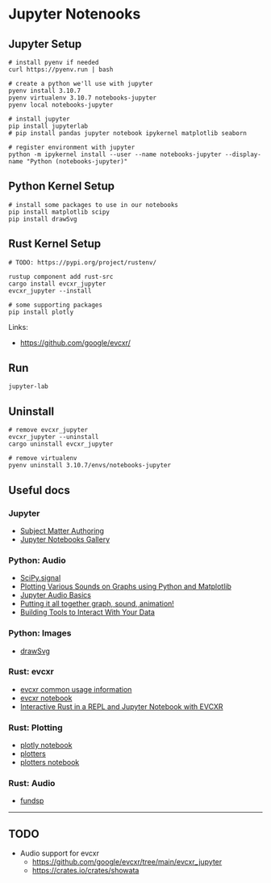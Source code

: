 # Jupyter Notenooks

## Jupyter Setup

    # install pyenv if needed
    curl https://pyenv.run | bash

    # create a python we'll use with jupyter
    pyenv install 3.10.7
    pyenv virtualenv 3.10.7 notebooks-jupyter
    pyenv local notebooks-jupyter

    # install jupyter
    pip install jupyterlab
    # pip install pandas jupyter notebook ipykernel matplotlib seaborn

    # register environment with jupyter
    python -m ipykernel install --user --name notebooks-jupyter --display-name "Python (notebooks-jupyter)"

## Python Kernel Setup

    # install some packages to use in our notebooks
    pip install matplotlib scipy
    pip install drawSvg

## Rust Kernel Setup

    # TODO: https://pypi.org/project/rustenv/

    rustup component add rust-src
    cargo install evcxr_jupyter
    evcxr_jupyter --install

    # some supporting packages
    pip install plotly

Links:

* https://github.com/google/evcxr/

## Run

    jupyter-lab

## Uninstall

    # remove evcxr_jupyter
    evcxr_jupyter --uninstall
    cargo uninstall evcxr_jupyter

    # remove virtualenv
    pyenv uninstall 3.10.7/envs/notebooks-jupyter

## Useful docs

### Jupyter

* [Subject Matter Authoring](https://opencomputinglab.github.io/SubjectMatterNotebooks/intro.html)
* [Jupyter Notebooks Gallery](https://notebook.community/)

### Python: Audio

* [SciPy.signal](https://docs.scipy.org/doc/scipy/reference/generated/scipy.signal.chirp.html)
* [Plotting Various Sounds on Graphs using Python and Matplotlib](https://www.geeksforgeeks.org/plotting-various-sounds-on-graphs-using-python-and-matplotlib/)
* [Jupyter Audio Basics](https://www.geeksforgeeks.org/plotting-various-sounds-on-graphs-using-python-and-matplotlib/)
* [Putting it all together graph, sound, animation!](https://jupyter.brynmawr.edu/services/public/dblank/jupyter.cs/Sonification/putting%20it%20all%20together%20with%20sound%20version%202.ipynb)
* [Building Tools to Interact With Your Data](https://www.scottcondron.com/jupyter/visualisation/audio/2020/10/21/interactive-audio-plots-in-jupyter-notebook.html)

### Python: Images

* [drawSvg](https://github.com/cduck/drawSvg)

### Rust: evcxr

* [evcxr common usage information](https://github.com/google/evcxr/blob/main/COMMON.md)
* [evcxr notebook](https://github.com/google/evcxr/blob/main/evcxr_jupyter/samples/evcxr_jupyter_tour.ipynb)
* [Interactive Rust in a REPL and Jupyter Notebook with EVCXR](https://depth-first.com/articles/2020/09/21/interactive-rust-in-a-repl-and-jupyter-notebook-with-evcxr/)


### Rust: Plotting

* [plotly notebook](https://igiagkiozis.github.io/plotly/content/fundamentals/jupyter_support.html)
* [plotters](https://crates.io/crates/plotchart#trying-with-jupyter-evcxr-kernel-interactively)
* [plotters notebook](https://plotters-rs.github.io/plotters-doc-data/evcxr-jupyter-integration.html)

### Rust: Audio

* [fundsp](https://github.com/SamiPerttu/fundsp)

---

## TODO

* Audio support for evcxr
  - https://github.com/google/evcxr/tree/main/evcxr_jupyter
  - https://crates.io/crates/showata
